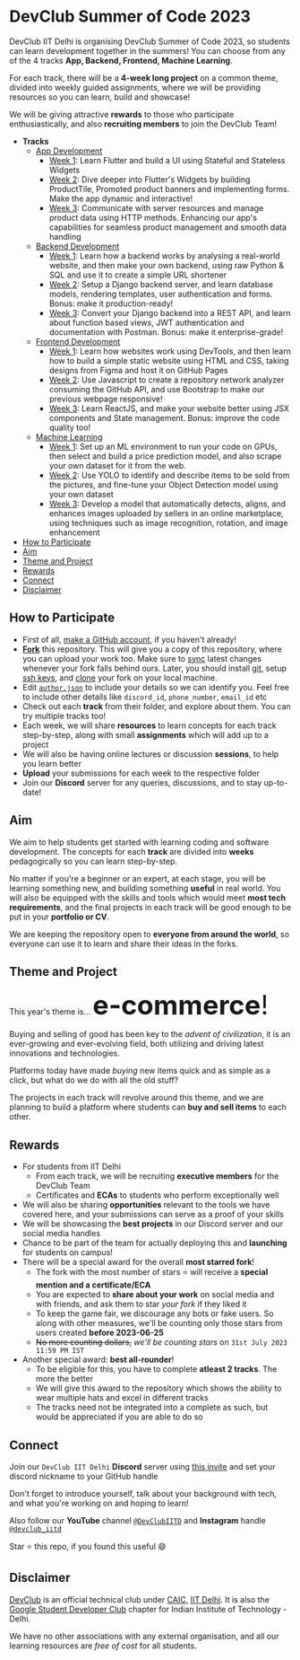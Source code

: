 # DevClub Summer of Code 2023

DevClub IIT Delhi is organising DevClub Summer of Code 2023, so students can learn development together in the summers!
You can choose from any of the 4 tracks **App, Backend, Frontend, Machine Learning**. 

For each track, there will be a **4-week long project** on a common theme, divided into weekly guided assignments, where we will be providing resources so you can learn, build and showcase!

We will be giving attractive **rewards** to those who participate enthusiastically, and also **recruiting members** to join the DevClub Team!

- **Tracks**
  - [App Development](app)
    - [Week 1](app/week1): Learn Flutter and build a UI using Stateful and Stateless Widgets
    - [Week 2](app/week2): Dive deeper into Flutter's Widgets by building ProductTile, Promoted product banners and implementing forms. Make the app dynamic and interactive!
    - [Week 3](app/week3): Communicate with server resources and manage product data using HTTP methods. Enhancing our app's capabilities for seamless product management and smooth data handling
  - [Backend Development](backend)
    - [Week 1](backend/week1): Learn how a backend works by analysing a real-world website, and then make your own backend, using raw Python & SQL and use it to create a simple URL shortener
    - [Week 2](backend/week2): Setup a Django backend server, and learn database models, rendering templates, user authentication and forms. Bonus: make it production-ready!
    - [Week 3](backend/week3): Convert your Django backend into a REST API, and learn about function based views, JWT authentication and documentation with Postman. Bonus: make it enterprise-grade!
  - [Frontend Development](frontend)
    - [Week 1](frontend/week1): Learn how websites work using DevTools, and then learn how to build a simple static website using HTML and CSS, taking designs from Figma and host it on GitHub Pages
    - [Week 2](frontend/week2): Use Javascript to create a repository network analyzer consuming the GitHub API, and use Bootstrap to make our previous webpage responsive!
    - [Week 3](frontend/week3): Learn ReactJS, and make your website better using JSX components and State management. Bonus: improve the code quality too!
  - [Machine Learning](machine-learning)
    - [Week 1](machine-learning/week1): Set up an ML environment to run your code on GPUs, then select and build a price prediction model, and also scrape your own dataset for it from the web.
    - [Week 2](machine-learning/week2): Use YOLO to identify and describe items to be sold from the pictures, and fine-tune your Object Detection model using your own dataset
    - [Week 3](machine-learning/week3): Develop a model that automatically detects, aligns, and enhances images uploaded by sellers in an online marketplace, using techniques such as image recognition, rotation, and image enhancement
- [How to Participate](#how-to-participate)
- [Aim](#aim)
- [Theme and Project](#theme-and-project)
- [Rewards](#rewards)
- [Connect](#connect)
- [Disclaimer](#disclaimer)

## How to Participate
- First of all, [make a GitHub account](https://github.com/signup), if you haven't already! 
- [**Fork**](https://github.com/devclub-iitd/summer-of-code-2023/fork) this repository. This will give you a copy of this repository, where you can upload your work too. Make sure to [sync](https://docs.github.com/en/pull-requests/collaborating-with-pull-requests/working-with-forks/syncing-a-fork) latest changes whenever your fork falls behind ours. Later, you should install [git](https://git-scm.com/book/en/v2/Getting-Started-Installing-Git), setup [ssh keys](https://docs.github.com/en/authentication/connecting-to-github-with-ssh/generating-a-new-ssh-key-and-adding-it-to-the-ssh-agent), and [clone](https://docs.github.com/en/repositories/creating-and-managing-repositories/cloning-a-repository) your fork on your local machine.
- Edit [`author.json`](author.json) to include your details so we can identify you. Feel free to include other details like `discord_id`, `phone_number`, `email_id` etc 
- Check out each **track** from their folder, and explore about them. You can try multiple tracks too!
- Each week, we will share **resources** to learn concepts for each track step-by-step, along with small **assignments** which will add up to a project
- We will also be having online lectures or discussion **sessions**, to help you learn better
- **Upload** your submissions for each week to the respective folder
- Join our **Discord** server for any queries, discussions, and to stay up-to-date!

## Aim
We aim to help students get started with learning coding and software development. The concepts for each **track** are divided into **weeks** pedagogically so you can learn step-by-step. 

No matter if you're a beginner or an expert, at each stage, you will be learning something new, and building something **useful** in real world. You will also be equipped with the skills and tools which would meet **most tech requirements**, and the final projects in each track will be good enough to be put in your **portfolio or CV**.

We are keeping the repository open to **everyone from around the world**, so everyone can use it to learn and share their ideas in the forks.

## Theme and Project
This year's theme is... <font size=7>**e-commerce**!</font> 

Buying and selling of good has been key to the _advent of civilization_, it is an ever-growing and ever-evolving field, both utilizing and driving latest innovations and technologies. 

Platforms today have made _buying_ new items quick and as simple as a click, but what do we do with all the old stuff?

The projects in each track will revolve around this theme, and we are planning to build a platform where students can **buy and sell items** to each other. 

## Rewards
- For students from IIT Delhi
  - From each track, we will be recruiting **executive members** for the DevClub Team
  - Certificates and **ECAs** to students who perform exceptionally well
- We will also be sharing **opportunities** relevant to the tools we have covered here, and your submissions can serve as a proof of your skills
- We will be showcasing the **best projects** in our Discord server and our social media handles
- Chance to be part of the team for actually deploying this and **launching** for students on campus!
- There will be a special award for the overall **most starred fork**!
  - The fork with the most number of stars :star: will receive a **special mention and a certificate/ECA**
  - You are expected to **share about your work** on social media and with friends, and ask them to star _your fork_ if they liked it
  - To keep the game fair, we discourage any bots or fake users. So along with other measures, we'll be counting only those stars from users created **before 2023-06-25**
  - ~~No more counting dollars,~~ _we'll be counting stars_ on `31st July 2023 11:59 PM IST`
- Another special award: **best all-rounder**!
  - To be eligible for this, you have to complete **atleast 2 tracks**. The more the better
  - We will give this award to the repository which shows the ability to wear multiple hats and excel in different tracks
  - The tracks need not be integrated into a complete as such, but would be appreciated if you are able to do so

## Connect
Join our `DevClub IIT Delhi` **Discord** server using [this invite](https://discord.gg/ScKSwn5jsP) and set your discord nickname to your GitHub handle

Don't forget to introduce yourself, talk about your background with tech, and what you're working on and hoping to learn!

Also follow our **YouTube** channel [`@DevClubIITD`](https://www.youtube.com/@DevClubIITD) and **Instagram** handle [`@devclub_iitd`](https://www.instagram.com/devclub_iitd/)

Star :star: this repo, if you found this useful :smile:

## Disclaimer
[DevClub](https://devclub.in/) is an official technical club under [CAIC](https://caic.iitd.ac.in/), [IIT Delhi](http://iitd.ac.in/). It is also the [Google Student Developer Club](https://gdsc.community.dev/indian-institute-of-technology-delhi/) chapter for Indian Institute of Technology - Delhi.

We have no other associations with any external organisation, and all our learning resources are _free of cost_ for all students.

